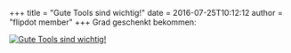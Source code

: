 +++
title = "Gute Tools sind wichtig!"
date = 2016-07-25T10:12:12
author = "flipdot member"
+++
Grad geschenkt bekommen:  
  
[![Gute Tools sind
wichtig\!](https://flipdot.org/blog/uploads/20160725_111019.serendipityThumb.jpg)](https://flipdot.org/blog/uploads/20160725_111019.jpg)
